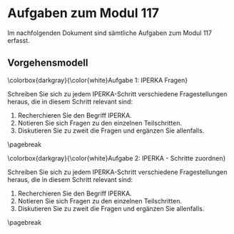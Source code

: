 # Aufgaben zum Modul 117

Im nachfolgenden Dokument sind sämtliche Aufgaben zum Modul 117 erfasst.

## Vorgehensmodell


\colorbox{darkgray}{\color{white}Aufgabe 1: IPERKA Fragen}

Schreiben Sie sich zu jedem IPERKA-Schritt verschiedene Fragestellungen heraus, die in diesem Schritt relevant sind:

1. Recherchieren Sie den Begriff IPERKA.
2. Notieren Sie sich Fragen zu den einzelnen Teilschritten.
3. Diskutieren Sie zu zweit die Fragen und ergänzen Sie allenfalls. 

\pagebreak

\colorbox{darkgray}{\color{white}Aufgabe 2: IPERKA - Schritte zuordnen}

Schreiben Sie sich zu jedem IPERKA-Schritt verschiedene Fragestellungen heraus, die in diesem Schritt relevant sind:

1. Recherchieren Sie den Begriff IPERKA.
2. Notieren Sie sich Fragen zu den einzelnen Teilschritten.
3. Diskutieren Sie zu zweit die Fragen und ergänzen Sie allenfalls. 

\pagebreak



